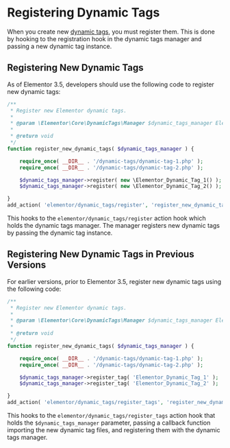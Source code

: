# Registering Dynamic Tags

<Badge type="tip" vertical="top" text="Elementor Core" /> <Badge type="warning" vertical="top" text="Intermediate" />

When you create new [dynamic tags](./../dynamic-tags/), you must register them. This is done by hooking to the registration hook in the dynamic tags manager and passing a new dynamic tag instance.

## Registering New Dynamic Tags

As of Elementor 3.5, developers should use the following code to register new dynamic tags:

```php
/**
 * Register new Elementor dynamic tags.
 *
 * @param \Elementor\Core\DynamicTags\Manager $dynamic_tags_manager Elementor dynamic tags manager.
 *
 * @return void
 */
function register_new_dynamic_tags( $dynamic_tags_manager ) {

	require_once( __DIR__ . '/dynamic-tags/dynamic-tag-1.php' );
	require_once( __DIR__ . '/dynamic-tags/dynamic-tag-2.php' );

	$dynamic_tags_manager->register( new \Elementor_Dynamic_Tag_1() );
	$dynamic_tags_manager->register( new \Elementor_Dynamic_Tag_2() );

}
add_action( 'elementor/dynamic_tags/register', 'register_new_dynamic_tags' );
```

This hooks to the `elementor/dynamic_tags/register` action hook which holds the dynamic tags manager. The manager registers new dynamic tags by passing the dynamic tag instance.

## Registering New Dynamic Tags in Previous Versions

For earlier versions, prior to Elementor 3.5, register new dynamic tags using the following code:

```php
/**
 * Register new Elementor dynamic tags.
 *
 * @param \Elementor\Core\DynamicTags\Manager $dynamic_tags_manager Elementor dynamic tags manager.
 *
 * @return void
 */
function register_new_dynamic_tags( $dynamic_tags_manager ) {

	require_once( __DIR__ . '/dynamic-tags/dynamic-tag-1.php' );
	require_once( __DIR__ . '/dynamic-tags/dynamic-tag-2.php' );

	$dynamic_tags_manager->register_tag( 'Elementor_Dynamic_Tag_1' );
	$dynamic_tags_manager->register_tag( 'Elementor_Dynamic_Tag_2' );

}
add_action( 'elementor/dynamic_tags/register_tags', 'register_new_dynamic_tags' );
```

This hooks to the `elementor/dynamic_tags/register_tags` action hook that holds the `$dynamic_tags_manager` parameter, passing a callback function importing the new dynamic tag files, and registering them with the dynamic tags manager.
